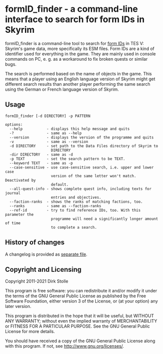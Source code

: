 # formID_finder - a command-line interface to search for form IDs in Skyrim

formID_finder is a command-line tool to search for
[form IDs](https://en.uesp.net/wiki/Skyrim:Form_ID) in TES V: Skyrim's game
data, more specifically its ESM files. Form IDs are a kind of identifier used
for everything in the game. They are mainly used in console commands on PC,
e. g. as a workaround to fix broken quests or similar bugs.

The search is performed based on the name of objects in the game. This means
that a player using an English language version of Skyrim might get different
search results than another player performing the same search using the German
or French language version of Skyrim.

## Usage

```
formID_finder [-d DIRECTORY] -p PATTERN

options:
  --help           - displays this help message and quits
  -?               - same as --help
  --version        - displays the version of the programme and quits
  -v               - same as --version
  -d DIRECTORY     - set path to the Data Files directory of Skyrim to
                     DIRECTORY
  -dir DIRECTORY   - same as -d
  -p TEXT          - set the search pattern to be TEXT.
  --keyword TEXT   - same as -p
  --case-sensitive - use case-sensitive search, i.e. upper and lower case
                     version of the same letter won't match. Deactivated by
                     default.
  --all-quest-info - shows complete quest info, including texts for journal
                     entries and objectives.
  --faction-ranks  - shows the ranks of matching factions, too.
  --ranks          - same as --faction-ranks
  --ref-id         - try to find reference IDs, too. With this parameter the
                     programme will need a significantly longer amount of time
                     to complete a search.
```

## History of changes

A changelog is provided as [separate file](./ChangeLog.en.md).

## Copyright and Licensing

Copyright 2011-2021  Dirk Stolle

This program is free software: you can redistribute it and/or modify
it under the terms of the GNU General Public License as published by
the Free Software Foundation, either version 3 of the License, or
(at your option) any later version.

This program is distributed in the hope that it will be useful,
but WITHOUT ANY WARRANTY; without even the implied warranty of
MERCHANTABILITY or FITNESS FOR A PARTICULAR PURPOSE.  See the
GNU General Public License for more details.

You should have received a copy of the GNU General Public License
along with this program.  If not, see <http://www.gnu.org/licenses/>.
